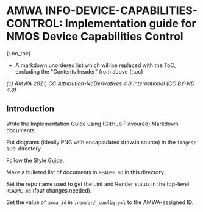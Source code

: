 # AMWA INFO-DEVICE-CAPABILITIES-CONTROL: Implementation guide for NMOS Device Capabilities Control
{:.no_toc}

* A markdown unordered list which will be replaced with the ToC, excluding the "Contents header" from above
{:toc}

_(c) AMWA 2021, CC Attribution-NoDerivatives 4.0 International (CC BY-ND 4.0)_

## Introduction

Write the Implementation Guide using (GitHub Flavoured) Markdown documents.

Put diagrams (ideally PNG with encapsulated draw.io source) in the `images/` sub-directory.

Follow the [Style Guide](Style%20Guide.md).

Make a bulleted list of documents in `README.md` in this directory.

Set the repo name used to get the Lint and Render status in the top-level `README.md` (four changes needed).

Set the value of `amwa_id` in `.render/_config.yml` to the AMWA-assigned ID.
